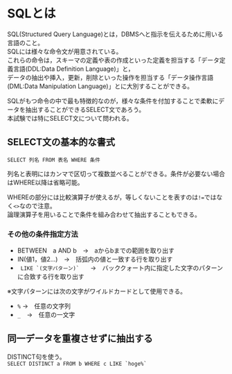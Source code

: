# SQLとは

SQL(Structured Query Language)とは，DBMSへと指示を伝えるために用いる言語のこと。  
SQLには様々な命令文が用意されている。  
これらの命令は，スキーマの定義や表の作成といった定義を担当する「データ定義言語(DDL:Data Definition Language)」と，  
データの抽出や挿入，更新，削除といった操作を担当する「データ操作言語(DML:Data Manipulation Language)」とに大別することができる。  

SQLがもつ命令の中で最も特徴的なのが，様々な条件を付加することで柔軟にデータを抽出することができるSELECT文であろう。  
本試験では特にSELECT文について問われる。  

## SELECT文の基本的な書式

`SELECT 列名 FROM 表名 WHERE 条件`

列名と表明にはカンマで区切って複数並べることができる。条件が必要ない場合はWHERE以降は省略可能。  

WHEREの部分には比較演算子が使えるが，等しくないことを表すのは`!=`ではなく`<>`なので注意。  
論理演算子を用いることで条件を組み合わせて抽出することもできる。  

### その他の条件指定方法


- BETWEEN　a AND b　→　aからbまでの範囲を取り出す
- IN(値1，値2...)　→　括弧内の値と一致する行を取り出す
- `` LIKE `(文字パターン)`　``　→　バッククォート内に指定した文字のパターンに合致する行を取り出す

※文字パターンには次の文字がワイルドカードとして使用できる。
- `%` →　任意の文字列
- `_`　→　任意の一文字


## 同一データを重複させずに抽出する

DISTINCT句を使う。  
``SELECT DISTINCT a FROM b WHERE c LIKE `hoge%` ``

